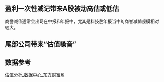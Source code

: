 
## 盈利一次性减记带来A股被动高估或低估

商誉减值通常会出现在中报和年报中，尤其是科技股年报当中的商誉减值规模相对较大。

## 尾部公司带来“估值噪音”


## 数据参考
[估值分析_数据中心_东方财富网](https://data.eastmoney.com/gzfx/)